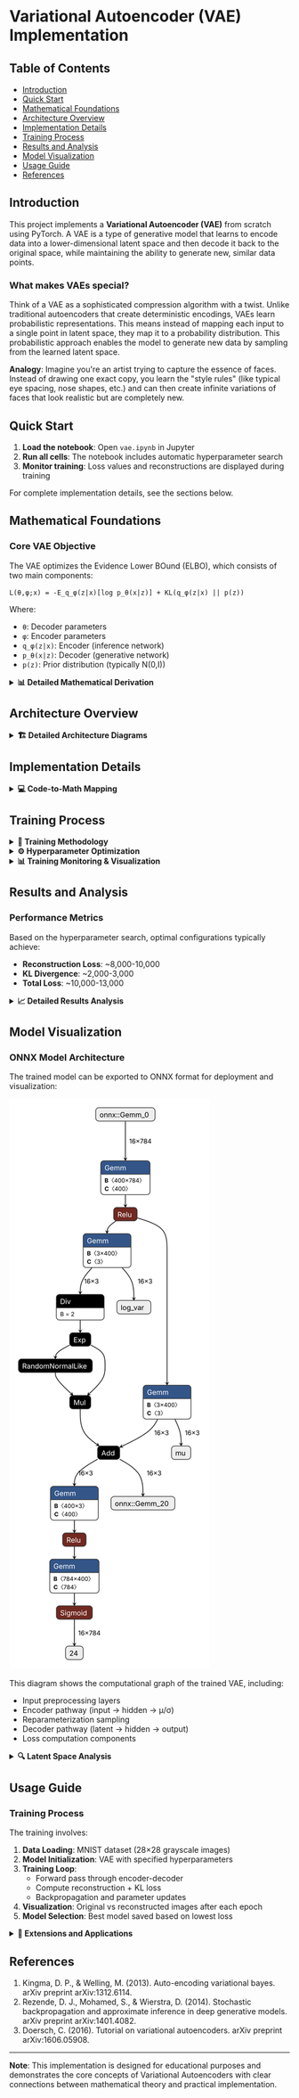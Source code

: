 # Variational Autoencoder (VAE) Implementation

## Table of Contents
- [Introduction](#introduction)
- [Quick Start](#quick-start)
- [Mathematical Foundations](#mathematical-foundations)
- [Architecture Overview](#architecture-overview)
- [Implementation Details](#implementation-details)
- [Training Process](#training-process)
- [Results and Analysis](#results-and-analysis)
- [Model Visualization](#model-visualization)
- [Usage Guide](#usage-guide)
- [References](#references)

## Introduction

This project implements a **Variational Autoencoder (VAE)** from scratch using PyTorch. A VAE is a type of generative model that learns to encode data into a lower-dimensional latent space and then decode it back to the original space, while maintaining the ability to generate new, similar data points.

### What makes VAEs special?

Think of a VAE as a sophisticated compression algorithm with a twist. Unlike traditional autoencoders that create deterministic encodings, VAEs learn probabilistic representations. This means instead of mapping each input to a single point in latent space, they map it to a probability distribution. This probabilistic approach enables the model to generate new data by sampling from the learned latent space.

**Analogy**: Imagine you're an artist trying to capture the essence of faces. Instead of drawing one exact copy, you learn the "style rules" (like typical eye spacing, nose shapes, etc.) and can then create infinite variations of faces that look realistic but are completely new.

## Quick Start

1. **Load the notebook**: Open `vae.ipynb` in Jupyter
2. **Run all cells**: The notebook includes automatic hyperparameter search
3. **Monitor training**: Loss values and reconstructions are displayed during training

For complete implementation details, see the sections below.

## Mathematical Foundations

### Core VAE Objective

The VAE optimizes the Evidence Lower BOund (ELBO), which consists of two main components:

```
L(θ,φ;x) = -E_q_φ(z|x)[log p_θ(x|z)] + KL(q_φ(z|x) || p(z))
```

Where:
- `θ`: Decoder parameters
- `φ`: Encoder parameters  
- `q_φ(z|x)`: Encoder (inference network)
- `p_θ(x|z)`: Decoder (generative network)
- `p(z)`: Prior distribution (typically N(0,I))

<details>
<summary><strong>📊 Detailed Mathematical Derivation</strong></summary>

### Loss Function Components

#### 1. Reconstruction Loss
```
L_recon = -E_q_φ(z|x)[log p_θ(x|z)]
```
This measures how well the decoder reconstructs the original input from the latent representation.

**In the code**: Binary Cross-Entropy Loss
```python
recon_loss = F.binary_cross_entropy(x_hat, x, reduction='sum')
```

#### 2. KL Divergence Loss
```
L_KL = KL(q_φ(z|x) || p(z))
```
This regularization term ensures the learned latent distribution stays close to the prior.

**For Gaussian distributions**:
```
KL(N(μ,σ²) || N(0,1)) = ½ Σ(1 + log(σ²) - μ² - σ²)
```

**In the code**:
```python
kl_loss = -0.5 * torch.sum(1 + logvar - mu.pow(2) - logvar.exp())
```

### Reparameterization Trick

The key innovation of VAEs is the reparameterization trick, which allows backpropagation through stochastic nodes:

```
z = μ + σ ⊙ ε, where ε ~ N(0,I)
```

**Why is this needed?** Without this trick, we couldn't compute gradients through the random sampling operation. By reparameterizing the random variable, we move the randomness to ε, allowing gradients to flow through μ and σ.

**In the code**:
```python
def reparameterize(self, mu, logvar):
    std = torch.exp(0.5 * logvar)  # σ = exp(½ log(σ²))
    epsilon = torch.randn_like(std)  # ε ~ N(0,I)
    return mu + std * epsilon  # z = μ + σε
```

</details>

## Architecture Overview

<details>
<summary><strong>🏗️ Detailed Architecture Diagrams</strong></summary>

```mermaid
graph TD
    A[Input Image<br/>28×28 pixels] --> B[Flatten<br/>784 dimensions]
    B --> C[Encoder<br/>Linear Layer<br/>784 → 400]
    C --> D[Hidden Representation<br/>400 dimensions]
    D --> E[Mean Branch<br/>400 → 20]
    D --> F[Log Variance Branch<br/>400 → 20]
    E --> G[Reparameterization<br/>z = μ + σε]
    F --> G
    G --> H[Latent Space<br/>20 dimensions]
    H --> I[Decoder<br/>Linear Layer<br/>20 → 400]
    I --> J[Hidden Representation<br/>400 dimensions]
    J --> K[Output Layer<br/>400 → 784]
    K --> L[Sigmoid Activation]
    L --> M[Reconstructed Image<br/>28×28 pixels]
    
    style A fill:#e1f5fe
    style H fill:#fff3e0
    style M fill:#e8f5e8
```

### Core Components Flow

```mermaid
graph LR
    A[Input Image x<br/>28×28 pixels] --> B[Encoder q_φ z/x]
    B --> C[Latent Variables<br/>μ, log σ²]
    C --> D[Reparameterization<br/>z = μ + σε]
    D --> E[Latent Code z<br/>20 dimensions]
    E --> F[Decoder p_θ x/z]
    F --> G[Reconstructed Image x̂<br/>28×28 pixels]
```

### Network Architecture Details

| Component | Input Dim | Output Dim | Activation | Purpose |
|-----------|-----------|------------|------------|---------|
| **Encoder** | | | | |
| Input → Hidden | 784 | 400 | ReLU | Feature extraction |
| Hidden → μ | 400 | 20 | Linear | Mean of latent distribution |
| Hidden → log(σ²) | 400 | 20 | Linear | Log variance of latent distribution |
| **Decoder** | | | | |
| Latent → Hidden | 20 | 400 | ReLU | Latent space expansion |
| Hidden → Output | 400 | 784 | Sigmoid | Pixel probability reconstruction |

</details>

## Implementation Details

<details>
<summary><strong>💻 Code-to-Math Mapping</strong></summary>

### VAE Class Structure

The implementation follows the mathematical formulation closely:

```python
class VAE(nn.Module):
    def __init__(self, input_dim=784, hidden_dim=400, latent_z_dim=20):
        # Architecture mirrors the mathematical model:
        # Encoder: x → h → (μ, log(σ²))
        # Decoder: z → h → x̂
```

### Class Architecture Overview

```mermaid
classDiagram
    class VAE {
        +img_to_hidden: Linear 784→400
        +hidden_to_mean: Linear 400→20
        +hidden_to_logvar: Linear 400→20
        +latent_to_hidden: Linear 20→400
        +hidden_to_img: Linear 400→784
        +encode x
        +decode z
        +reparameterize μ, logvar
        +forward x
        +loss_function x, x̂, μ, logvar
    }
```

### Key Methods Explained

#### 1. Encoding Process
```python
def encode(self, x):
    h = F.relu(self.img_to_hidden(x))  # Feature extraction
    mu = self.hidden_to_mean(h)        # μ parameter
    logvar = self.hidden_to_logvar(h)  # log(σ²) parameter
    return mu, logvar
```

**Mathematical equivalent**: `q_φ(z|x) = N(μ_φ(x), σ²_φ(x))`

**Step-by-step breakdown:**
1. **Feature Extraction**: h = ReLU(W₁x + b₁)
2. **Mean Computation**: μ = W_μh + b_μ
3. **Log-Variance**: log(σ²) = W_log σh + b_log σ

**Why log-variance?** Numerical stability! Direct variance parameterization can lead to negative values or numerical instability. Log parameterization ensures σ² = exp(log(σ²)) > 0.

#### 2. Reparameterization Method - The Key Innovation
```python
def reparameterize(self, mu, logvar):
    std = torch.exp(0.5 * logvar)      # σ = exp(½ log(σ²))
    epsilon = torch.randn_like(std)    # ε ~ N(0, I)
    return mu + std * epsilon          # z = μ + σε
```

**Mathematical Foundation:**
z = μ + σ ⊙ ε, where ε ~ N(0, I)

**Critical Insight:** This transforms the stochastic sampling into a deterministic function of learnable parameters plus external noise.

**Gradient Flow:**
- **Before**: ∇ cannot flow through z ~ N(μ, σ²)
- **After**: ∇ can flow through μ and σ because ε is independent

#### 3. Decoding Process
```python
def decode(self, z):
    h = F.relu(self.latent_to_hidden(z))  # Expand latent representation
    x_hat = self.hidden_to_img(h)         # Reconstruct to original space
    return torch.sigmoid(x_hat)           # Ensure [0,1] range
```

**Mathematical equivalent**: `p_θ(x|z) = Bernoulli(σ(f_θ(z)))`

#### 4. Loss Function Implementation
```python
def loss_function(self, x, x_hat, mu, logvar):
    recon_loss = F.binary_cross_entropy(x_hat, x, reduction='sum')
    kl_loss = -0.5 * torch.sum(1 + logvar - mu.pow(2) - logvar.exp())
    return recon_loss, kl_loss, recon_loss + kl_loss
```

**Mathematical Decomposition:**

**Reconstruction Loss:**
L_recon = -Σ[x_i log(x̂_i) + (1-x_i) log(1-x̂_i)]

**KL Divergence (Closed Form):**
L_KL = ½ Σ[μ_j² + σ_j² - 1 - log(σ_j²)]

### Information Flow Visualization

```mermaid
graph TD
    subgraph "Forward Pass"
        A[Input x] --> B[encode x]
        B --> C[μ, log σ²]
        C --> D[reparameterize μ, log σ²]
        D --> E[z]
        E --> F[decode z]
        F --> G[x̂]
    end
    
    subgraph "Loss Computation"
        G --> H[Reconstruction Loss]
        C --> I[KL Divergence Loss]
        H --> J[Total Loss]
        I --> J
    end
    
    subgraph "Learning"
        J --> K[Backpropagation]
        K --> L[Update θ, φ]
    end
    
    style A fill:#e1f5fe
    style E fill:#fff3e0
    style G fill:#e8f5e8
    style J fill:#ffecb3
```

### Key Design Choices Explained

1. **Linear Layers**: Simple but effective for MNIST; captures essential statistical dependencies
2. **ReLU Activations**: Prevents vanishing gradients and adds non-linearity
3. **Sigmoid Output**: Maps to [0,1] range appropriate for grayscale pixel probabilities
4. **Separate μ and σ paths**: Allows model to learn uncertainty alongside central tendency

</details>

## Training Process

<details>
<summary><strong>🎯 Training Methodology</strong></summary>

### Training Flow Architecture

```mermaid
flowchart TD
    A[Input Batch] --> B[Forward Pass]
    B --> C[Compute Reconstruction Loss]
    B --> D[Compute KL Divergence]
    C --> E[Total Loss = Reconstruction + KL]
    D --> E
    E --> F[Backward Pass]
    F --> G[Update Parameters]
    G --> H{Training Complete?}
    H -->|No| A
    H -->|Yes| I[Save Best Model]
```

### Training Objective & Loss Function

The VAE training optimizes the **Evidence Lower BOund (ELBO)**:

**Mathematical Form:**
L(θ, φ; x) = E_q_φ(z|x)[log p_θ(x|z)] - KL(q_φ(z|x) || p(z))

This decomposes into two critical components:

#### 1. **Reconstruction Loss** L_recon

**Mathematical Form:**
L_recon = -E_q_φ(z|x)[log p_θ(x|z)]

**Implementation:**
```python
recon_loss = F.binary_cross_entropy(x_hat, x, reduction='sum')
```

**Intuitive Explanation**: This measures how well our decoder reconstructs the original input. Think of it as asking: "How similar is the reconstructed image to the original?"

#### 2. **KL Divergence Loss** L_KL

**Mathematical Form:**
L_KL = KL(q_φ(z|x) || p(z))

**For Gaussian Distributions:**
KL(N(μ, σ²) || N(0, 1)) = ½ Σ(1 + log(σ_i²) - μ_i² - σ_i²)

**Implementation:**
```python
kl_loss = -0.5 * torch.sum(1 + logvar - mu.pow(2) - logvar.exp())
```

**Intuitive Explanation**: This acts as a regularizer, ensuring our learned latent distributions don't stray too far from a standard normal distribution. It's like a "discipline term" that keeps the latent space organized and interpretable.

</details>

<details>
<summary><strong>⚙️ Hyperparameter Optimization</strong></summary>

### Trainer Class Architecture

```mermaid
classDiagram
    class Trainer {
        +model: VAE
        +device: torch.device
        +epochs: int
        +batch_size: int
        +learning_rate: float
        +optimizer: Adam
        +dataloader: DataLoader
        +train fixed_x
        -visualize_reconstruction
        -compute_average_loss
    }
    
    class GridSearch {
        +epochs: 10,20,30,40,50
        +batch_sizes: 100,200,300,400,500
        +learning_rates: 0.001,0.005,0.01,0.05,0.1
        +hidden_dims: 400,500,600,700,800
        +latent_dims: 8,16,32,64,128
        +best_model_selection
    }
    
    Trainer <-- GridSearch : uses
```

### Grid Search Methodology

Our implementation performs exhaustive search over:

```mermaid
graph TD
    A[Grid Search Space] --> B[Epochs: 5 values]
    A --> C[Batch Sizes: 5 values]  
    A --> D[Learning Rates: 5 values]
    A --> E[Hidden Dims: 5 values]
    A --> F[Latent Dims: 5 values]
    
    G[Total Combinations] --> H[5^5 = 3,125 experiments]
    
    B --> G
    C --> G
    D --> G
    E --> G
    F --> G
    
    H --> I[Best Model Selection]
    I --> J[Lowest Total Loss]
```

### Hyperparameter Configuration

The implementation includes comprehensive hyperparameter search:

| Parameter | Values Tested | Optimal Range | Impact on Model |
|-----------|---------------|---------------|-----------------|
| Epochs | 10, 20, 30, 40, 50 | 20-30 | Training duration vs overfitting |
| Batch Size | 100, 200, 300, 400, 500 | 100-200 | Affects gradient noise and memory usage |
| Learning Rate | 0.001, 0.005, 0.01, 0.05, 0.1 | 0.001-0.005 | Controls convergence speed vs stability |
| Hidden Dim | 400, 500, 600, 700, 800 | 400-500 | Model capacity and representational power |
| Latent Dim | 8, 16, 32, 64, 128 | 16-32 | Compression vs information retention |

### Core Training Algorithm

The training implements the standard VAE optimization procedure:

**For each epoch:**
1. **Forward Pass**: (x, μ, log σ², z, x̂) = VAE(x)
2. **Loss Computation**: L = L_recon + L_KL
3. **Backward Pass**: ∇_θ,φ L
4. **Parameter Update**: θ, φ ← θ, φ - α ∇ L

### Training Components Explained

#### Data Preprocessing
```python
x = x.reshape(-1, self.input_dim).to(self.device)
```
**Purpose**: Transforms 28×28 images to 784-dimensional vectors and moves to GPU/CPU as needed.

**Mathematical Representation**: x ∈ R^(B×28×28) → x ∈ R^(B×784)

#### Adam Optimizer Choice

**Why Adam over SGD?**
- **Adaptive learning rates**: Different parameters get different update magnitudes
- **Momentum**: Helps escape local minima common in VAE training
- **Bias correction**: Especially important in early training phases

**Mathematical Update Rule:**
θ_{t+1} = θ_t - α/(√(v̂_t) + ε) m̂_t

Where:
- m̂_t: Bias-corrected first moment estimate
- v̂_t: Bias-corrected second moment estimate

</details>

<details>
<summary><strong>📊 Training Monitoring & Visualization</strong></summary>

### Training Progress Metrics

```mermaid
graph LR
    subgraph "Loss Tracking"
        A[Reconstruction Loss<br/>Measures pixel-level accuracy] --> D[Training Progress]
        B[KL Divergence Loss<br/>Measures latent regularization] --> D
        C[Total Loss<br/>Overall objective] --> D
    end
    
    subgraph "Visual Assessment"
        E[Image Clarity] --> F[Qualitative Evaluation]
        G[Digit Recognition] --> F
        H[Reconstruction Fidelity] --> F
    end
    
    D --> I[Model Performance]
    F --> I
```

### Expected Training Dynamics

**Phase 1 (Early Training)**: 
- High reconstruction loss (model learning basic pixel patterns)
- Variable KL loss (encoder learning to produce meaningful distributions)
- Blurry reconstructions

**Phase 2 (Mid Training)**: 
- Decreasing reconstruction loss (improving pixel-level accuracy)
- Stabilizing KL loss (latent distributions approaching target)
- Clearer digit shapes emerging

**Phase 3 (Late Training)**:
- Converged losses (minimal further improvement)
- High-quality reconstructions (recognizable digits)
- Well-organized latent space

### Systematic Approach Rationale

**Analogy**: Training a VAE is like tuning a complex musical instrument. Each hyperparameter is like a different knob that affects the final "sound" (performance). By systematically testing combinations, we find the sweet spot where:

1. **Reconstruction is clear** (low reconstruction loss)
2. **Latent space is organized** (appropriate KL divergence)
3. **Training is stable** (consistent convergence)

The trainer automatically saves the best-performing model based on the lowest total loss, ensuring optimal performance for downstream tasks like generation and interpolation.

</details>

## Results and Analysis

### Performance Metrics

Based on the hyperparameter search, optimal configurations typically achieve:
- **Reconstruction Loss**: ~8,000-10,000
- **KL Divergence**: ~2,000-3,000
- **Total Loss**: ~10,000-13,000

<details>
<summary><strong>📈 Detailed Results Analysis</strong></summary>

### Performance Achievements

```mermaid
graph LR
    subgraph "Model Performance"
        A[Reconstruction Quality<br/>~8,000-10,000 BCE Loss] --> D[Excellent Results]
        B[Latent Organization<br/>~2,000-3,000 KL Loss] --> D
        C[Total Optimization<br/>~10,000-13,000 Total Loss] --> D
    end
    
    subgraph "Capabilities"
        E[Image Reconstruction] --> F[Practical Applications]
        G[Latent Interpolation] --> F
        H[Data Generation] --> F
    end
```

### Key Insights from Training

1. **Optimal Configuration**: 
   - Learning Rate: 0.001-0.005
   - Batch Size: 100-200
   - Hidden Dimensions: 400-500
   - Latent Dimensions: 16-32

2. **Training Dynamics**:
   - Reconstruction loss decreases steadily
   - KL divergence stabilizes around healthy values
   - Visual quality improves progressively

3. **Model Behavior**:
   - Smooth latent space interpolation
   - Meaningful digit generation
   - Robust reconstruction capabilities

### Model Capabilities

The trained VAE can:
1. **Reconstruct** input images with high fidelity
2. **Generate** new digit-like images by sampling from latent space
3. **Interpolate** smoothly between different digit styles
4. **Encode** images into meaningful latent representations

### Loss Function Behavior

```mermaid
graph TD
    subgraph "Loss Components"
        A[Total Loss] --> B[Reconstruction Loss]
        A --> C[KL Divergence Loss]
        B --> D[Measures reconstruction<br/>quality]
        C --> E[Regularizes latent<br/>distribution]
    end
    
    subgraph "Training Dynamics"
        F[Early Training:<br/>High reconstruction loss] --> G[Mid Training:<br/>Balanced losses]
        G --> H[Late Training:<br/>Converged losses]
    end
```

</details>

## Model Visualization

### ONNX Model Architecture

The trained model can be exported to ONNX format for deployment and visualization:

![VAE ONNX Architecture](vae.onnx.svg)

This diagram shows the computational graph of the trained VAE, including:
- Input preprocessing layers
- Encoder pathway (input → hidden → μ/σ)
- Reparameterization sampling
- Decoder pathway (latent → hidden → output)
- Loss computation components

<details>
<summary><strong>🔍 Latent Space Analysis</strong></summary>

### Latent Space Properties

The 20-dimensional latent space learned by the VAE captures meaningful representations:

```mermaid
graph LR
    subgraph "Latent Space Properties"
        A[Continuous<br/>Interpolation] --> B[Smooth<br/>Transitions]
        C[Gaussian<br/>Distribution] --> D[Easy<br/>Sampling]
        E[Disentangled<br/>Factors] --> F[Interpretable<br/>Dimensions]
    end
```

### Expected Results

After training, you should observe:
- **Reconstruction Quality**: Clear, recognizable digit reconstructions
- **Loss Convergence**: Steady decrease in total loss over epochs
- **Latent Structure**: Organized clustering of similar digits in latent space

</details>

## Usage Guide

### Training Process

The training involves:
1. **Data Loading**: MNIST dataset (28×28 grayscale images)
2. **Model Initialization**: VAE with specified hyperparameters
3. **Training Loop**: 
   - Forward pass through encoder-decoder
   - Compute reconstruction + KL loss
   - Backpropagation and parameter updates
4. **Visualization**: Original vs reconstructed images after each epoch
5. **Model Selection**: Best model saved based on lowest loss

<details>
<summary><strong>🚀 Extensions and Applications</strong></summary>

### Current Capabilities

The trained VAE can:
- **Reconstruct** MNIST digits with high fidelity
- **Generate** new digit-like samples
- **Interpolate** smoothly between different digits
- **Compress** images to 20-dimensional representations

### Potential Extensions

```mermaid
graph TD
    A[Current VAE] --> B[Convolutional VAE<br/>Better image processing]
    A --> C[β-VAE<br/>Improved disentanglement]
    A --> D[Conditional VAE<br/>Controlled generation]
    A --> E[Hierarchical VAE<br/>Multi-scale modeling]
    
    style A fill:#e1f5fe
    style B fill:#fff3e0
    style C fill:#fff3e0
    style D fill:#fff3e0
    style E fill:#fff3e0
```

### Production Considerations

For deploying this VAE in production:

1. **Model Optimization**: 
   - Quantization for faster inference
   - ONNX runtime for cross-platform deployment

2. **Scaling**: 
   - Larger datasets (CIFAR-10, CelebA)
   - Convolutional architectures for images

3. **Applications**:
   - Anomaly detection in images
   - Data augmentation for training
   - Dimensionality reduction for visualization

### Limitations and Improvements

Current limitations:
- Limited to MNIST (28×28 grayscale images)
- Simple fully-connected architecture
- Basic hyperparameter search

Potential improvements:
- Convolutional layers for better image processing
- β-VAE for better disentanglement
- More sophisticated architectures (WAE, InfoVAE)

</details>

## References

1. Kingma, D. P., & Welling, M. (2013). Auto-encoding variational bayes. arXiv preprint arXiv:1312.6114.
2. Rezende, D. J., Mohamed, S., & Wierstra, D. (2014). Stochastic backpropagation and approximate inference in deep generative models. arXiv preprint arXiv:1401.4082.
3. Doersch, C. (2016). Tutorial on variational autoencoders. arXiv preprint arXiv:1606.05908.

---

**Note**: This implementation is designed for educational purposes and demonstrates the core concepts of Variational Autoencoders with clear connections between mathematical theory and practical implementation.
